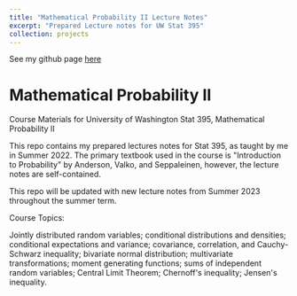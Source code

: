 ```yaml
---
title: "Mathematical Probability II Lecture Notes"
excerpt: "Prepared Lecture notes for UW Stat 395"
collection: projects
---
```


See my github page [here](https://github.com/hhdesai98/math_prob_continuous)

# Mathematical Probability II
Course Materials for University of Washington Stat 395, Mathematical Probability II

This repo contains my prepared lectures notes for Stat 395, as taught by me in Summer 2022. The primary textbook used in the course is "Introduction to Probability" by Anderson, Valko, and Seppaleinen, however, the lecture notes are self-contained.

This repo will be updated with new lecture notes from Summer 2023 throughout the summer term. 

Course Topics:

Jointly distributed random variables; conditional distributions and densities; conditional expectations and variance; covariance, correlation, and Cauchy-Schwarz inequality; bivariate normal distribution; multivariate transformations; moment generating functions; sums of independent random variables; Central Limit Theorem; Chernoff's inequality; Jensen's inequality. 

